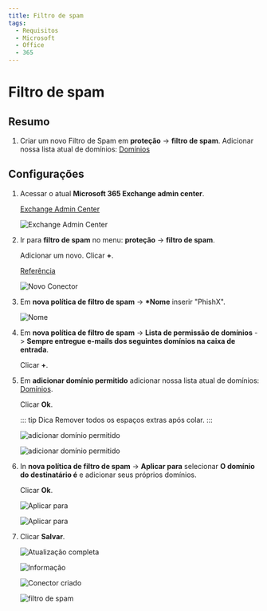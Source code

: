 ```yaml
---
title: Filtro de spam
tags:
  - Requisitos
  - Microsoft
  - Office
  - 365
---
```


# Filtro de spam

## Resumo

1. Criar um novo Filtro de Spam em **proteção** -> **filtro de spam**. Adicionar nossa lista atual de domínios: [Domínios](../domains.html#separado-por-ponto-e-virgulas)

## Configurações

1. Acessar o atual **Microsoft 365 Exchange admin center**.

   [Exchange Admin Center](https://outlook.office365.com/ecp/)

   ![Exchange Admin Center](https://cdn.phishx.io/phishx-docs/images/microsoft_365_10.webp)

2. Ir para **filtro de spam** no menu: **proteção** -> **filtro de spam**.

   Adicionar um novo. Clicar **+**.

   [Referência](https://docs.microsoft.com/pt-br/microsoft-365/security/office-365-security/configure-your-spam-filter-policies)

   ![Novo Conector](https://cdn.phishx.io/phishx-docs/images/microsoft_365_11.webp)

3. Em **nova política de filtro de spam** -> **\*Nome** inserir "PhishX".

   ![Nome](https://cdn.phishx.io/phishx-docs/images/microsoft_365_12.webp)

4. Em **nova política de filtro de spam** -> **Lista de permissão de domínios** -> **Sempre entregue e-mails dos seguintes domínios na caixa de entrada**.

   Clicar **+**.

5. Em **adicionar domínio permitido** adicionar nossa lista atual de domínios: [Domínios](../domains.html#separado-por-ponto-e-virgulas).

   Clicar **Ok**.

   ::: tip Dica
   Remover todos os espaços extras após colar.
   :::

   ![adicionar domínio permitido](https://cdn.phishx.io/phishx-docs/images/microsoft_365_13.webp)

   ![adicionar domínio permitido](https://cdn.phishx.io/phishx-docs/images/microsoft_365_14.webp)

6. In **nova política de filtro de spam** -> **Aplicar para** selecionar **O domínio do destinatário é** e adicionar seus próprios domínios.

   Clicar **Ok**.

   ![Aplicar para](https://cdn.phishx.io/phishx-docs/images/microsoft_365_15.webp)

   ![Aplicar para](https://cdn.phishx.io/phishx-docs/images/microsoft_365_16.webp)

7. Clicar **Salvar**.

   ![Atualização completa](https://cdn.phishx.io/phishx-docs/images/microsoft_365_17.webp)

   ![Informação](https://cdn.phishx.io/phishx-docs/images/microsoft_365_18.webp)

   ![Conector criado](https://cdn.phishx.io/phishx-docs/images/microsoft_365_19.webp)

   ![filtro de spam](https://cdn.phishx.io/phishx-docs/images/microsoft_365_20.webp)
